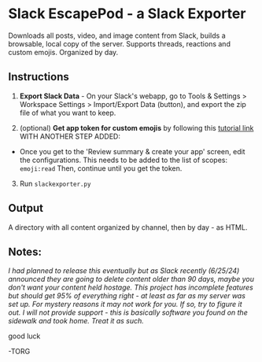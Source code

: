 # Slack EscapePod - a Slack Exporter
Downloads all posts, video, and image content from Slack, builds a browsable, local copy of the server.
Supports threads, reactions and custom emojis. Organized by day.


## Instructions

1. **Export Slack Data** - On your Slack's webapp, go to Tools & Settings > Workspace Settings > Import/Export Data (button), and export the zip file of what you want to keep.

2. (optional) **Get app token for custom emojis** by following this [tutorial link](https://api.slack.com/tutorials/tracks/getting-a-token) WITH ANOTHER STEP ADDED:
 - Once you get to the 'Review summary & create your app' screen, edit the configurations. This needs to be added to the list of scopes:
`emoji:read`
Then, continue until you get the token.

3. Run `slackexporter.py`




## Output

A directory with all content organized by channel, then by day - as HTML.




## Notes:

*I had planned to release this eventually but as Slack recently (6/25/24) announced they are going to delete content older than 90 days, maybe you don't want your content held hostage.*
*This project has incomplete features but should get 95% of everything right - at least as far as my server was set up. For mystery reasons it may not work for you. If so, try to figure it out. I will not provide support - this is basically software you found on the sidewalk and took home. Treat it as such.*


good luck

-TORG
